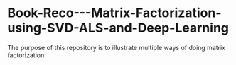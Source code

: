# Book-Reco---Matrix-Factorization-using-SVD-ALS-and-Deep-Learning
The purpose of this repository is to illustrate multiple ways of doing matrix factorization.
